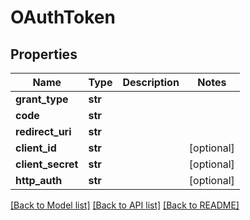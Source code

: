 # OAuthToken

## Properties
Name | Type | Description | Notes
------------ | ------------- | ------------- | -------------
**grant_type** | **str** |  | 
**code** | **str** |  | 
**redirect_uri** | **str** |  | 
**client_id** | **str** |  | [optional] 
**client_secret** | **str** |  | [optional] 
**http_auth** | **str** |  | [optional] 

[[Back to Model list]](../README.md#documentation-for-models) [[Back to API list]](../README.md#documentation-for-api-endpoints) [[Back to README]](../README.md)


